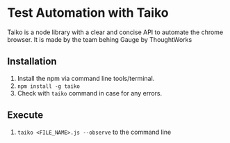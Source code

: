 # Test Automation with Taiko

Taiko is a node library with a clear and concise API to automate the chrome browser. It is made by the team behing Gauge by ThoughtWorks

## Installation

1. Install the npm via command line tools/terminal.
2. ```npm install -g taiko```
3. Check with ```taiko``` command in case for any errors.

## Execute

1. ```taiko <FILE_NAME>.js --observe``` to the command line
